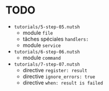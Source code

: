 # TODO

* `tutorials/5-step-05.nutsh`
  * module `file`
  * tâches spéciales `handlers:`
  * module `service`
* `tutorials/6-step-06.nutsh`
  * module `command`
* `tutorials/7-step-07.nutsh`
  * directive `register: result`
  * directive `ignore_errors: true`
  * directive `when: result is failed`
